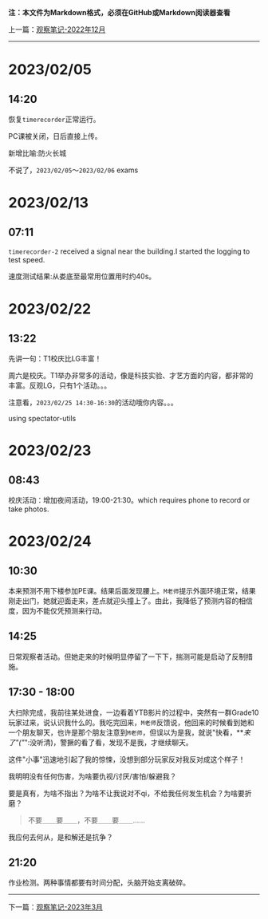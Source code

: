 **注：本文件为Markdown格式，必须在GitHub或Markdown阅读器查看**

上一篇：[观察笔记-2022年12月](https://github.com/wujinjun-MC/spectator-notes/blob/main/%E8%A7%82%E5%AF%9F%E7%AC%94%E8%AE%B0/%E8%A7%82%E5%AF%9F%E7%AC%94%E8%AE%B0-2022%E5%B9%B412%E6%9C%88.md)

--------

# 2023/02/05

## 14:20

恢复`timerecorder`正常运行。

PC课被关闭，日后直接上传。

新增比喻:防火长城

不说了，`2023/02/05`～`2023/02/06` exams

# 2023/02/13

## 07:11

`timerecorder-2` received a signal near the building.I started the logging to test speed.

速度测试结果:从娄底至最常用位置用时约40s。

# 2023/02/22

## 13:22

先讲一句：T1校庆比LG丰富！

周六是校庆。T1举办非常多的活动，像是科技实验、才艺方面的内容，都非常的丰富。反观LG，只有1个活动。。。

注意看，`2023/02/25 14:30-16:30`的活动哦你内容。。。

using spectator-utils

# 2023/02/23

## 08:43

校庆活动：增加夜间活动，19:00-21:30。which requires phone to record or take photos.

# 2023/02/24

## 10:30

本来预测不用下楼参加PE课。结果后面发现腰上。`M老师`提示外面环境正常，结果刚走出门，她就迎面走来，差点就迎头撞上了。由此，我降低了预测内容的相信度，因为不能仅凭预测来行动。

## 14:25

日常观察者活动。但她走来的时候明显停留了一下下，揣测可能是启动了反制措施。

## 17:30 - 18:00

大扫除完成，我前往某处进食，一边看着YTB影片的过程中，突然有一群Grade10玩家过来，说认识我什么的。我吃完回来，`M老师`反馈说，他回来的时候看到她和一个朋友聊天，也许是那个朋友注意到`M老师`，但误以为是我，就说"快看，**_来了"("_":没听清)，警撅的看了看，发现不是我，才继续聊天。

这件"小事"迅速地引起了我的惊悚，没想到部分玩家反对我反对成这个样子！

我明明没有任何伤害，为啥要仇视/讨厌/害怕/躲避我？

要是真有，为啥不指出？为啥不让我说对不qi，不给我任何发生机会？为啥要折磨？

> 不要＿＿要＿＿，不要＿＿要＿＿……

我应何去何从，是和解还是抗争？

## 21:20

作业检测。两种事情都要有时间分配，头脑开始支离破碎。

--------

下一篇：[观察笔记-2023年3月](https://github.com/wujinjun-MC/spectator-notes/blob/main/%E8%A7%82%E5%AF%9F%E7%AC%94%E8%AE%B0/%E8%A7%82%E5%AF%9F%E7%AC%94%E8%AE%B0-2023%E5%B9%B43%E6%9C%88.md)

